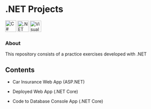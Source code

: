 # .NET Projects

<a href="https://docs.microsoft.com/en-us/dotnet/csharp/" target="_blank" rel="noreferrer"><img src="https://seeklogo.com/images/C/c-sharp-c-logo-02F17714BA-seeklogo.com.png" width="35" height="37" alt="C#" /></a>
<a href="https://dotnet.microsoft.com/en-us/" target="_blank" rel="noreferrer"><img src="https://raw.githubusercontent.com/danielcranney/readme-generator/main/public/icons/skills/dot-net-colored.svg" width="36" height="36" alt=".NET" /></a>
<a href="https://visualstudio.microsoft.com/" target="_blank" rel="noreferrer"><img src="https://upload.wikimedia.org/wikipedia/commons/thumb/5/59/Visual_Studio_Icon_2019.svg/2060px-Visual_Studio_Icon_2019.svg.png" width="36" height="36" alt="Visual Studio" /></a> 

### About

This repository consists of a practice exercises developed with .NET 


## Contents

- Car Insurance Web App (ASP.NET)

- Deployed Web App (.NET Core)

- Code to Database Console App (.NET Core)
